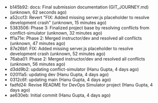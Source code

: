 - b145b92: docs: Final submission documentation (GIT_JOURNEY.md) (unknown, 62 seconds ago)
- a52ccf3: Revert "FIX: Added missing server.js placeholder to resolve development crash" (unknown, 15 minutes ago)
- 5383506: Phase 3: Finalized project base by resolving conflicts from conflict-simulator (unknown, 32 minutes ago)
- ff1a71e: Phase 2: Merged instructor/dev and resolved all conflicts (unknown, 47 minutes ago)
- 87e26bf: FIX: Added missing server.js placeholder to resolve development crash (unknown, 52 minutes ago)
- 76aba01: Phase 2: Merged instructor/dev and resolved all conflicts (unknown, 56 minutes ago)
- d3dd9b2: updating conflict-simulator (Hanu Gupta, 4 days ago)
- 02011a5: updating dev (Hanu Gupta, 4 days ago)
- 0312c6f: updating main (Hanu Gupta, 4 days ago)
- fadfd24: Revise README for DevOps Simulator project (Hanu Gupta, 4 days ago)
- ae630eb: Initial commit (Hanu Gupta, 4 days ago)
